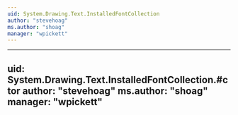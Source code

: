 ```yaml
---
uid: System.Drawing.Text.InstalledFontCollection
author: "stevehoag"
ms.author: "shoag"
manager: "wpickett"
---
```


---
uid: System.Drawing.Text.InstalledFontCollection.#ctor
author: "stevehoag"
ms.author: "shoag"
manager: "wpickett"
---
